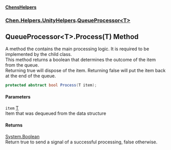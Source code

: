 #### [ChensHelpers](index 'index')
### [Chen.Helpers.UnityHelpers](Chen_Helpers_UnityHelpers 'Chen.Helpers.UnityHelpers').[QueueProcessor&lt;T&gt;](Chen_Helpers_UnityHelpers_QueueProcessor_T_ 'Chen.Helpers.UnityHelpers.QueueProcessor&lt;T&gt;')
## QueueProcessor&lt;T&gt;.Process(T) Method
A method the contains the main processing logic. It is required to be implemented by the child class.  
This method returns a boolean that determines the outcome of the item from the queue.  
Returning true will dispose of the item. Returning false will put the item back at the end of the queue.  
```csharp
protected abstract bool Process(T item);
```
#### Parameters
<a name='Chen_Helpers_UnityHelpers_QueueProcessor_T__Process(T)_item'></a>
`item` [T](Chen_Helpers_UnityHelpers_QueueProcessor_T_#Chen_Helpers_UnityHelpers_QueueProcessor_T__T 'Chen.Helpers.UnityHelpers.QueueProcessor&lt;T&gt;.T')  
Item that was dequeued from the data structure
  
#### Returns
[System.Boolean](https://docs.microsoft.com/en-us/dotnet/api/System.Boolean 'System.Boolean')  
Return true to send a signal of a successful processing, false otherwise.
